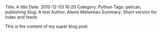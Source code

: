 Title: A title
Date: 2010-12-03 10:20
Category: Python
Tags: pelican, publishing
Slug: A test
Author: Alexis Metaireau
Summary: Short version for index and feeds

This is the content of my super blog post.